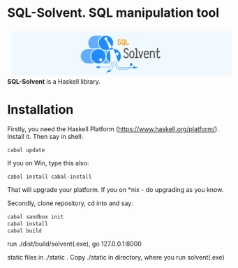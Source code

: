 # SQL-Solvent. SQL manipulation tool

<img src="https://github.com/nixorn/SQL-Solvent/blob/master/logo.png?raw=true" align="left" hspace="10" vspace="6">

**SQL-Solvent** is a Haskell library.

# Installation

Firstly, you need the Haskell Platform (https://www.haskell.org/platform/). Install it. Then say in shell:
 
```
cabal update
```
If you on Win, type this also:
```
cabal install cabal-install
```
That will upgrade your platform.
If you on *nix - do upgrading as you know.

Secondly, clone repository, cd into and say:
```
cabal sandbox init
cabal install
cabal build
```

run ./dist/build/solvent(.exe), go 127.0.0.1:8000

static files in ./static . Copy ./static in directory, where you run solvent(.exe)